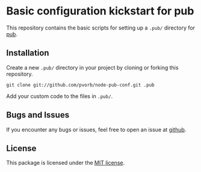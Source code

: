 # Basic configuration kickstart for pub

This repository contains the basic scripts for setting up a `.pub/` directory
for [pub](//github.com/pvorb/node-pub).

## Installation

Create a new `.pub/` directory in your project by cloning or forking this
repository.

    git clone git://github.com/pvorb/node-pub-conf.git .pub

Add your custom code to the files in `.pub/`.

## Bugs and Issues

If you encounter any bugs or issues, feel free to open an issue at
[github](//github.com/pvorb/node-pub/issues).

## License

This package is licensed under the
[MIT license](http://vorb.de/license/mit.html).
